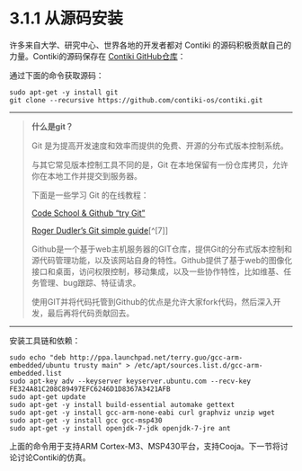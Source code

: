 # 3.1.1 从源码安装

许多来自大学、研究中心、世界各地的开发者都对 Contiki 的源码积极贡献自己的力量。Contiki的源码保存在 [Contiki GitHub仓库](https://github.com/contiki-os/contiki)：

通过下面的命令获取源码：
```
sudo apt-get -y install git
git clone --recursive https://github.com/contiki-os/contiki.git
```
---
> **什么是git？**
> 
> Git 是为提高开发速度和效率而提供的免费、开源的分布式版本控制系统。
> 
> 与其它常见版本控制工具不同的是，Git 在本地保留有一份仓库拷贝，允许你在本地工作并提交到服务器。
> 
> 下面是一些学习 Git 的在线教程：
> 
> [Code School & Github “try Git”](https://try.github.io/levels/1/challenges/1)
> 
> [Roger Dudler’s Git simple guide](http://rogerdudler.github.io/git-guide/)[^[7]]
> 
> Github是一个基于web主机服务器的GIT仓库，提供Git的分布式版本控制和源代码管理功能，以及该网站自身的特性。Github提供了基于web的图像化接口和桌面，访问权限控制，移动集成，以及一些协作特性，比如维基、任务管理、bug跟踪、特征请求。
> 
> 使用GIT并将代码托管到Github的优点是允许大家fork代码，然后深入开发，最后再将代码贡献回去。

---
安装工具链和依赖：
```
sudo echo "deb http://ppa.launchpad.net/terry.guo/gcc-arm-embedded/ubuntu trusty main" > /etc/apt/sources.list.d/gcc-arm-embedded.list
sudo apt-key adv --keyserver keyserver.ubuntu.com --recv-key FE324A81C208C89497EFC6246D1D8367A3421AFB
sudo apt-get update
sudo apt-get -y install build-essential automake gettext
sudo apt-get -y install gcc-arm-none-eabi curl graphviz unzip wget
sudo apt-get -y install gcc gcc-msp430
sudo apt-get -y install openjdk-7-jdk openjdk-7-jre ant
```
上面的命令用于支持ARM Cortex-M3、MSP430平台，支持Cooja。下一节将讨论讨论Contiki的仿真。